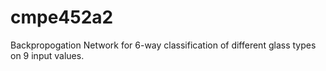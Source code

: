 # cmpe452a2
Backpropogation Network for 6-way classification of different glass types on 9 input values.
